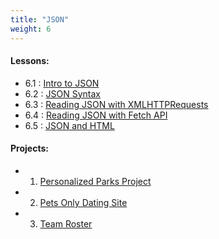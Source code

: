 ```yaml
---
title: "JSON"
weight: 6
---
```


#### Lessons:
 - 6.1 : [Intro to JSON](http://coding-for-the-web.lsupathways.org/6_unit_6/1_lesson_1/)
 - 6.2 : [JSON Syntax](http://coding-for-the-web.lsupathways.org/6_unit_6/2_lesson_2/)
 - 6.3 : [Reading JSON with XMLHTTPRequests](http://coding-for-the-web.lsupathways.org/6_unit_6/3_lesson_3/)
 - 6.4 : [Reading JSON with Fetch API](http://coding-for-the-web.lsupathways.org/6_unit_6/4_lesson_4/)
 - 6.5 : [JSON and HTML](http://coding-for-the-web.lsupathways.org/6_unit_6/5_lesson_5)
 
#### Projects: 
 - 1. [Personalized Parks Project](https://coding-for-the-web.lsupathways.org/6_unit_6/project_1/)
 - 2. [Pets Only Dating Site](https://coding-for-the-web.lsupathways.org/6_unit_6/project_2/)
 - 3. [Team Roster](#)
 